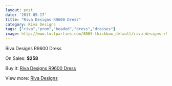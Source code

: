 ```yaml
---
layout: post
date: '2017-05-17'
title: "Riva Designs R9600 Dress"
category: Riva Designs
tags: ["riva","prom","beaded","dress","dresses"]
image: http://www.lustparties.com/8065-thickbox_default/riva-designs-r9600-dress.jpg
---
```

Riva Designs R9600 Dress

On Sales: **$258**
<a href="https://www.lustparties.com/en/riva-designs/2699-riva-designs-r9600-dress.html"><amp-img layout="responsive" width="600" height="600" src="//www.lustparties.com/8065-thickbox_default/riva-designs-r9600-dress.jpg" alt="Riva Designs R9600 Dress 0" /></a>
<a href="https://www.lustparties.com/en/riva-designs/2699-riva-designs-r9600-dress.html"><amp-img layout="responsive" width="600" height="600" src="//www.lustparties.com/8066-thickbox_default/riva-designs-r9600-dress.jpg" alt="Riva Designs R9600 Dress 1" /></a>

Buy it: [Riva Designs R9600 Dress](https://www.lustparties.com/en/riva-designs/2699-riva-designs-r9600-dress.html "Riva Designs R9600 Dress")

View more: [Riva Designs](https://www.lustparties.com/en/6-riva-designs "Riva Designs")